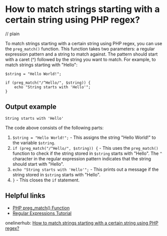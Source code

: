 # How to match strings starting with a certain string using PHP regex?
// plain

To match strings starting with a certain string using PHP regex, you can use the `preg_match()` function. This function takes two parameters: a regular expression pattern and a string to match against. The pattern should start with a caret (^) followed by the string you want to match. For example, to match strings starting with "Hello":

```
$string = "Hello World!";

if (preg_match("/^Hello/", $string)) {
    echo "String starts with 'Hello'";
}
```

## Output example

```
String starts with 'Hello'
```

The code above consists of the following parts:

1. `$string = "Hello World!";` - This assigns the string "Hello World!" to the variable `$string`.
2. `if (preg_match("/^Hello/", $string)) {` - This uses the `preg_match()` function to check if the string stored in `$string` starts with "Hello". The `^` character in the regular expression pattern indicates that the string should start with "Hello".
3. `echo "String starts with 'Hello'";` - This prints out a message if the string stored in `$string` starts with "Hello".
4. `}` - This closes the `if` statement.

## Helpful links

- [PHP preg_match() Function](https://www.w3schools.com/php/func_preg_match.asp)
- [Regular Expressions Tutorial](https://www.regular-expressions.info/tutorial.html)

onelinerhub: [How to match strings starting with a certain string using PHP regex?](https://onelinerhub.com/php-regex/how-to-match-strings-starting-with-a-certain-string-using-php-regex)